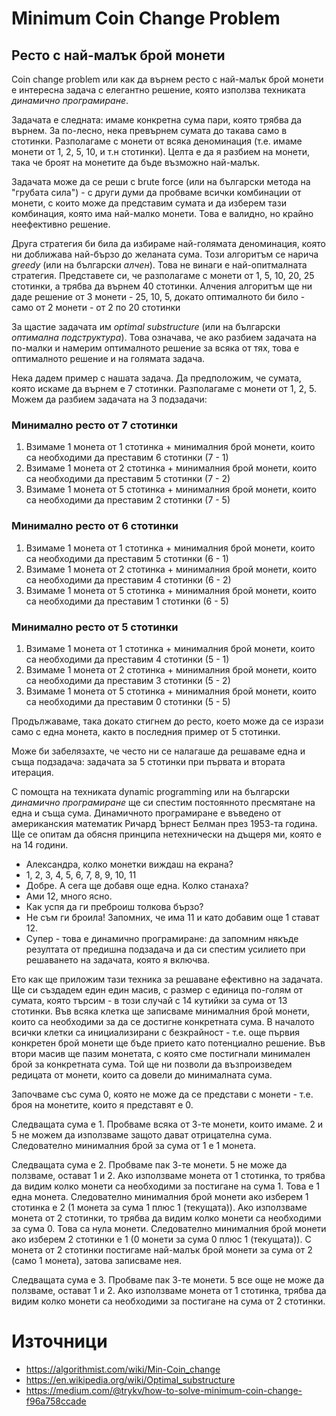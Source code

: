 # Minimum Coin Change Problem
## Ресто с най-малък брой монети

Coin change problem или как да върнем ресто с най-малък брой монети е интересна задача с елегантно решение, която използва техниката _динамично програмиране_.

Задачата е следната: имаме конкретна сума пари, която трябва да върнем. За по-лесно, нека превърнем сумата до такава само в стотинки. Разполагаме с монети от всяка деноминация (т.е. имаме монети от 1, 2, 5, 10, и т.н стотинки). Целта е да я разбием на монети, така че броят на монетите да бъде възможно най-малък. 

Задачата може да се реши с brute force (или на български метода на "грубата сила") - с други думи да пробваме всички комбинации от монети, с които може да представим сумата и да изберем тази комбинация, която има най-малко монети. Това е валидно, но крайно неефективно решение.

Друга стратегия би била да избираме най-голямата деноминация, която ни доближава най-бързо до желаната сума. Този алгоритъм се нарича _greedy_ (или на български _алчен_). Това не винаги е най-опитмалната стратегия. Представете си, че разполагаме с монети от 1, 5, 10, 20, 25 стотинки, а трябва да върнем 40 стотинки. Алчения алгоритъм ще ни даде решение от 3 монети - 25, 10, 5, докато оптималното би било - само от 2 монети - от 2 по 20 стотинки 

За щастие задачата им _optimal substructure_ (или на български _оптимална подструктура_). Това означава, че ако разбием задачата на по-малки и намерим оптималното решение за всяка от тях, това е оптималното решение и на голямата задача.

Нека дадем пример с нашата задача. Да предположим, че сумата, която искаме да върнем е 7 стотинки. Разполагаме с монети от 1, 2, 5. Можем да разбием задачата на 3 подзадачи:

### Минимално ресто от 7 стотинки
1. Взимаме 1 монета от 1 стотинка + минималния брой монети, които са необходими да преставим 6 стотинки (7 - 1) 
2. Взимаме 1 монета от 2 стотинка + минималния брой монети, които са необходими да преставим 5 стотинки (7 - 2)
3. Взимаме 1 монета от 5 стотинка + минималния брой монети, които са необходими да преставим 2 стотинки (7 - 5)

### Минимално ресто от 6 стотинки
1. Взимаме 1 монета от 1 стотинка + минималния брой монети, които са необходими да преставим 5 стотинки (6 - 1) 
2. Взимаме 1 монета от 2 стотинка + минималния брой монети, които са необходими да преставим 4 стотинки (6 - 2)
3. Взимаме 1 монета от 5 стотинка + минималния брой монети, които са необходими да преставим 1 стотинки (6 - 5)

### Минимално ресто от 5 стотинки
1. Взимаме 1 монета от 1 стотинка + минималния брой монети, които са необходими да преставим 4 стотинки (5 - 1) 
2. Взимаме 1 монета от 2 стотинка + минималния брой монети, които са необходими да преставим 3 стотинки (5 - 2)
3. Взимаме 1 монета от 5 стотинка + минималния брой монети, които са необходими да преставим 0 стотинки (5 - 5)

Продължаваме, така докато стигнем до ресто, което може да се изрази само с една монета, както в последния пример от 5 стотинки.

Може би забелязахте, че често ни се налагаше да решаваме една и съща подзадача: задачата за 5 стотинки при първата и втората итерация.

С помощта на техниката dynamic programming или на български _динамично програмиране_  ще си спестим постоянното пресмятане на една и съща сума. Динамичното програмиране е въведено от американския математик Ричард Ърнест Белман през 1953-та година. Ще се опитам да обясня принципа нетехнически на дъщеря ми, която е на 14 години.

- Александра, колко монетки виждаш на екрана?
- 1, 2, 3, 4, 5, 6, 7, 8, 9, 10, 11 
- Добре. А сега ще добавя още една. Колко станаха?
- Ами 12, много ясно.
- Как успя да ги преброиш толкова бързо?
- Не съм ги броила! Запомних, че има 11 и като добавим още 1 стават 12.
- Супер - това е динамично програмиране: да запомним някъде резултата от предишна подзадача и да си спестим усилието при решаването на задачата, която я включва. 

Ето как ще приложим тази техника за решаване ефективно на задачата. Ще си създадем един един масив, с размер с единица по-голям от сумата, която търсим - в този случай с 14 кутийки за сума от 13 стотинки. Във всяка клетка ще записваме минималния брой монети, които са необходими за да се достигне конкретната сума. В началото всички клетки са инициализирани с безкрайност - т.е. още първия конкретен брой монети ще бъде прието като потенциално решение. Във втори масив ще пазим монетата, с която сме постигнали минимален брой за конкретната сума. Той ще ни позволи да възпроизведем редицата от монети, които са довели до минималната сума.

Започваме със сума 0, която не може да се представи с монети - т.е. броя на монетите, които я представят е 0.

Следващата сума е 1. Пробваме всяка от 3-те монети, които имаме. 2 и 5 не можем да използваме защото дават отрицателна сума. Следователно минималния брой за сума от 1 е 1 монета.

Следващата сума е 2. Пробваме пак 3-те монети. 5 не може да ползваме, остават 1 и 2. Ако използваме монета от 1 стотинка, то трябва да видим колко монети са необходими за постигане на сума 1. Това е 1 една монета. Следователно минималния брой монети ако изберем 1 стотинка е 2 (1 монета за сума 1 плюс 1 (текущата)). Ако използваме монета от 2 стотинки, то трябва да видим колко монети са необходими за сума 0. Това са нула монети. Следователно минималния брой монети ако изберем 2 стотинки е 1 (0 монети за сума 0 плюс 1 (текущата)). С монета от 2 стотинки постигаме най-малък брой монети за сума от 2 (само 1 монета), затова записваме нея.

Следващата сума е 3. Пробваме пак 3-те монети. 5 все още не може да ползваме, остават 1 и 2. Ако използваме монета от 1 стотинка, трябва да видим колко монети са необходими за постигане на сума от 2 стотинки.  



# Източници
* https://algorithmist.com/wiki/Min-Coin_change
* https://en.wikipedia.org/wiki/Optimal_substructure
* https://medium.com/@trykv/how-to-solve-minimum-coin-change-f96a758ccade



